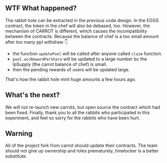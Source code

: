 ## WTF What happened?
The rabbit hole can be extracted in the previous code design. In the EGGS contract, the token in the chef will also be debased, too. However, the mechanism of CARROT is different, which causes the incompatibility between the contracts.
Because the balance of chef is a too small amount after too many ppl withdraw 👇
* the function `updatePool` will be called after anyone called `claim` function.
* `pool.accRewardPerShare` will be updated to a large number bc the lpSupply (the carrot balance of chef) is small.
* then the pending rewards of users will be updated large.

That's how the rabbit hole mint huge amounts a few hours ago.

## What's the next?
We will not re-launch new carrots, but open source the contract which had been fixed. Finally, thank you to all the rabbits who participated in this experiment, and feel so sorry for the rabbits who have been hurt.

## Warning
All of the project fork from carrot should update their contracts. The team should not give up ownership and roles prematurely, timelocker is a better substitute.